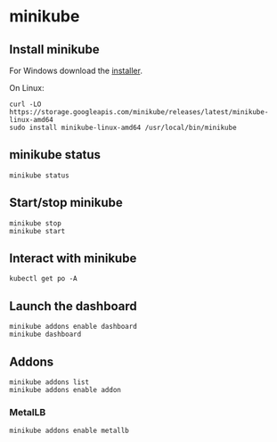 # minikube

## Install minikube

For Windows download the [installer](https://storage.googleapis.com/minikube/releases/latest/minikube-installer.exe).

On Linux:

```shell
curl -LO https://storage.googleapis.com/minikube/releases/latest/minikube-linux-amd64
sudo install minikube-linux-amd64 /usr/local/bin/minikube
```

## minikube status

```shell
minikube status
```

## Start/stop minikube

```shell
minikube stop
minikube start
```

## Interact with minikube

```shell
kubectl get po -A
```

## Launch the dashboard

```shell
minikube addons enable dashboard
minikube dashboard
```

## Addons

```shell
minikube addons list
minikube addons enable addon
```

### MetalLB

```shell
minikube addons enable metallb
```
